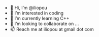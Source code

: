 - 👋 Hi, I’m @iliopou
- 👀 I’m interested in coding
- 🌱 I’m currently learning C++
- 💞️ I’m looking to collaborate on ...
- 📫 Reach me at iliopou at gmail dot com

<!---
iliopou/iliopou is a ✨ special ✨ repository because its `README.md` (this file) appears on your GitHub profile.
You can click the Preview link to take a look at your changes.
--->
